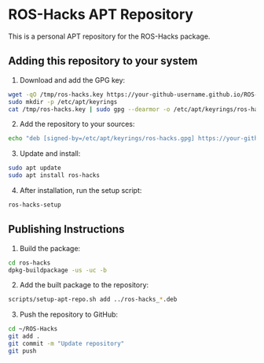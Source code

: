 # ROS-Hacks APT Repository

This is a personal APT repository for the ROS-Hacks package.

## Adding this repository to your system

1. Download and add the GPG key:
```bash
wget -qO /tmp/ros-hacks.key https://your-github-username.github.io/ROS-Hacks/ros-hacks.key
sudo mkdir -p /etc/apt/keyrings
cat /tmp/ros-hacks.key | sudo gpg --dearmor -o /etc/apt/keyrings/ros-hacks.gpg
```

2. Add the repository to your sources:
```bash
echo "deb [signed-by=/etc/apt/keyrings/ros-hacks.gpg] https://your-github-username.github.io/ROS-Hacks stable main" | sudo tee /etc/apt/sources.list.d/ros-hacks.list
```

3. Update and install:
```bash
sudo apt update
sudo apt install ros-hacks
```


4. After installation, run the setup script:
```bash
ros-hacks-setup
```


## Publishing Instructions

1. Build the package:
```bash
cd ros-hacks
dpkg-buildpackage -us -uc -b
```

2. Add the built package to the repository:
```bash
scripts/setup-apt-repo.sh add ../ros-hacks_*.deb
```

3. Push the repository to GitHub:
```bash
cd ~/ROS-Hacks
git add .
git commit -m "Update repository"
git push
```
